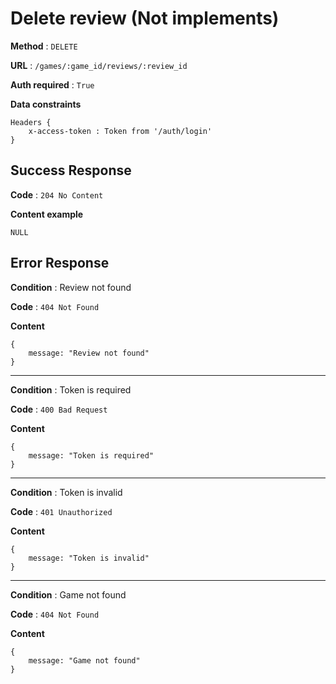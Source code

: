 # Delete review (Not implements)

**Method** : `DELETE`

**URL** : `/games/:game_id/reviews/:review_id`

**Auth required** : `True`

**Data constraints** 
```
Headers {
    x-access-token : Token from '/auth/login'
}
```

## Success Response

**Code** : `204 No Content`

**Content example**
```
NULL
```

## Error Response

**Condition** : Review not found

**Code** : `404 Not Found`

**Content**

```
{
    message: "Review not found" 
}
```

***

**Condition** : Token is required

**Code** : `400 Bad Request`

**Content**

```
{
    message: "Token is required"
}
```

***

**Condition** : Token is invalid

**Code** : `401 Unauthorized`

**Content**

```
{
    message: "Token is invalid"
}
```

***

**Condition** : Game not found

**Code** : `404 Not Found`

**Content**

```
{
    message: "Game not found"
}
```